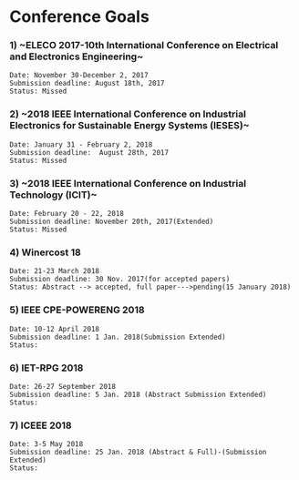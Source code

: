 # Conference Goals

### 1) ~ELECO 2017-10th International Conference on Electrical and Electronics Engineering~  
    Date: November 30-December 2, 2017
    Submission deadline: August 18th, 2017
    Status: Missed
    
### 2) ~2018 IEEE International Conference on Industrial Electronics for Sustainable Energy Systems (IESES)~
    Date: January 31 - February 2, 2018
    Submission deadline:  August 28th, 2017 
    Status: Missed
    
### 3) ~2018 IEEE International Conference on Industrial Technology (ICIT)~
    Date: February 20 - 22, 2018
    Submission deadline: November 20th, 2017(Extended)
    Status: Missed
    
### 4) Winercost 18
    Date: 21-23 March 2018
    Submission deadline: 30 Nov. 2017(for accepted papers)
    Status: Abstract --> accepted, full paper--->pending(15 January 2018)
    
### 5) IEEE CPE-POWERENG 2018
    Date: 10-12 April 2018
    Submission deadline: 1 Jan. 2018(Submission Extended)
    Status: 

### 6) IET-RPG 2018
    Date: 26-27 September 2018
    Submission deadline: 5 Jan. 2018 (Abstract Submission Extended)
    Status: 
    
### 7) ICEEE 2018
    Date: 3-5 May 2018
    Submission deadline: 25 Jan. 2018 (Abstract & Full)-(Submission Extended)
    Status: 
